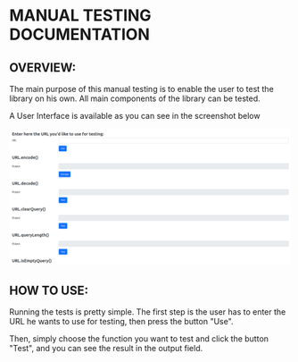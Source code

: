 # MANUAL TESTING DOCUMENTATION

## OVERVIEW:

The main purpose of this manual testing is to enable the user to test the library on his own. All main components of the library can be tested.

A User Interface is available as you can see in the screenshot below 

![](Screenshots/Testing_UI.png)

## HOW TO USE:

Running the tests is pretty simple. The first step is the user has to enter the URL he wants to use for testing, then press the button "Use".

Then, simply choose the function you want to test and click the button "Test", and you can see the result in the output field.






